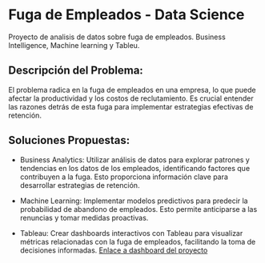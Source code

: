 # Fuga de Empleados - Data Science
Proyecto de analisis de  datos sobre fuga de empleados. Business Intelligence, Machine learning y Tableu.

## Descripción del Problema:
El problema radica en la fuga de empleados en una empresa, lo que puede afectar la productividad y los costos de reclutamiento. Es crucial entender las razones detrás de esta fuga para implementar estrategias efectivas de retención.

## Soluciones Propuestas:

- Business Analytics: Utilizar análisis de datos para explorar patrones y tendencias en los datos de los empleados, identificando factores que contribuyen a la fuga. Esto proporciona información clave para desarrollar estrategias de retención.

- Machine Learning: Implementar modelos predictivos para predecir la probabilidad de abandono de empleados. Esto permite anticiparse a las renuncias y tomar medidas proactivas.

- Tableau: Crear dashboards interactivos con Tableau para visualizar métricas relacionadas con la fuga de empleados, facilitando la toma de decisiones informadas.
[Enlace a dashboard del proyecto](https://public.tableau.com/app/profile/agustin.paturlanne/viz/DashboardFugadeEmpleados_17094933831250/DashboardFugaEmpleados)
